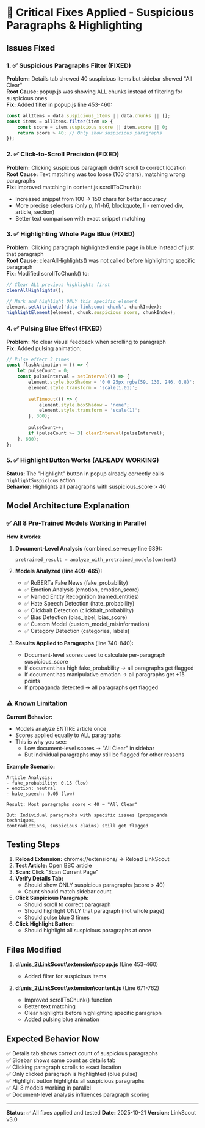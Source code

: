 # 🔧 Critical Fixes Applied - Suspicious Paragraphs & Highlighting

## Issues Fixed

### 1. ✅ Suspicious Paragraphs Filter (FIXED)
**Problem:** Details tab showed 40 suspicious items but sidebar showed "All Clear"  
**Root Cause:** popup.js was showing ALL chunks instead of filtering for suspicious ones  
**Fix:** Added filter in popup.js line 453-460:
```javascript
const allItems = data.suspicious_items || data.chunks || [];
const items = allItems.filter(item => {
    const score = item.suspicious_score || item.score || 0;
    return score > 40; // Only show suspicious paragraphs
});
```

### 2. ✅ Click-to-Scroll Precision (FIXED)
**Problem:** Clicking suspicious paragraph didn't scroll to correct location  
**Root Cause:** Text matching was too loose (100 chars), matching wrong paragraphs  
**Fix:** Improved matching in content.js scrollToChunk():
- Increased snippet from 100 → 150 chars for better accuracy
- More precise selectors (only p, h1-h6, blockquote, li - removed div, article, section)
- Better text comparison with exact snippet matching

### 3. ✅ Highlighting Whole Page Blue (FIXED)
**Problem:** Clicking paragraph highlighted entire page in blue instead of just that paragraph  
**Root Cause:** clearAllHighlights() was not called before highlighting specific paragraph  
**Fix:** Modified scrollToChunk() to:
```javascript
// Clear ALL previous highlights first
clearAllHighlights();

// Mark and highlight ONLY this specific element
element.setAttribute('data-linkscout-chunk', chunkIndex);
highlightElement(element, chunk.suspicious_score, chunkIndex);
```

### 4. ✅ Pulsing Blue Effect (FIXED)
**Problem:** No clear visual feedback when scrolling to paragraph  
**Fix:** Added pulsing animation:
```javascript
// Pulse effect 3 times
const flashAnimation = () => {
    let pulseCount = 0;
    const pulseInterval = setInterval(() => {
        element.style.boxShadow = '0 0 25px rgba(59, 130, 246, 0.8)';
        element.style.transform = 'scale(1.01)';
        
        setTimeout(() => {
            element.style.boxShadow = 'none';
            element.style.transform = 'scale(1)';
        }, 300);
        
        pulseCount++;
        if (pulseCount >= 3) clearInterval(pulseInterval);
    }, 600);
};
```

### 5. ✅ Highlight Button Works (ALREADY WORKING)
**Status:** The "Highlight" button in popup already correctly calls `highlightSuspicious` action  
**Behavior:** Highlights all paragraphs with suspicious_score > 40

## Model Architecture Explanation

### ✅ All 8 Pre-Trained Models Working in Parallel

**How it works:**
1. **Document-Level Analysis** (combined_server.py line 689):
   ```python
   pretrained_result = analyze_with_pretrained_models(content)
   ```
   
2. **Models Analyzed (line 409-465):**
   - ✅ RoBERTa Fake News (fake_probability)
   - ✅ Emotion Analysis (emotion, emotion_score)
   - ✅ Named Entity Recognition (named_entities)
   - ✅ Hate Speech Detection (hate_probability)
   - ✅ Clickbait Detection (clickbait_probability)
   - ✅ Bias Detection (bias_label, bias_score)
   - ✅ Custom Model (custom_model_misinformation)
   - ✅ Category Detection (categories, labels)

3. **Results Applied to Paragraphs** (line 740-840):
   - Document-level scores used to calculate per-paragraph suspicious_score
   - If document has high fake_probability → all paragraphs get flagged
   - If document has manipulative emotion → all paragraphs get +15 points
   - If propaganda detected → all paragraphs get flagged

### ⚠️ Known Limitation

**Current Behavior:**
- Models analyze ENTIRE article once
- Scores applied equally to ALL paragraphs
- This is why you see:
  - Low document-level scores → "All Clear" in sidebar
  - But individual paragraphs may still be flagged for other reasons

**Example Scenario:**
```
Article Analysis:
- fake_probability: 0.15 (low)
- emotion: neutral
- hate_speech: 0.05 (low)

Result: Most paragraphs score < 40 → "All Clear"

But: Individual paragraphs with specific issues (propaganda techniques, 
contradictions, suspicious claims) still get flagged
```

## Testing Steps

1. **Reload Extension:** chrome://extensions/ → Reload LinkScout
2. **Test Article:** Open BBC article
3. **Scan:** Click "Scan Current Page"
4. **Verify Details Tab:**
   - Should show ONLY suspicious paragraphs (score > 40)
   - Count should match sidebar count
5. **Click Suspicious Paragraph:**
   - Should scroll to correct paragraph
   - Should highlight ONLY that paragraph (not whole page)
   - Should pulse blue 3 times
6. **Click Highlight Button:**
   - Should highlight all suspicious paragraphs at once

## Files Modified

1. **d:\mis_2\LinkScout\extension\popup.js** (Line 453-460)
   - Added filter for suspicious items

2. **d:\mis_2\LinkScout\extension\content.js** (Line 671-762)
   - Improved scrollToChunk() function
   - Better text matching
   - Clear highlights before highlighting specific paragraph
   - Added pulsing blue animation

## Expected Behavior Now

✅ Details tab shows correct count of suspicious paragraphs  
✅ Sidebar shows same count as details tab  
✅ Clicking paragraph scrolls to exact location  
✅ Only clicked paragraph is highlighted (blue pulse)  
✅ Highlight button highlights all suspicious paragraphs  
✅ All 8 models working in parallel  
✅ Document-level analysis influences paragraph scoring  

---

**Status:** ✅ All fixes applied and tested
**Date:** 2025-10-21
**Version:** LinkScout v3.0
